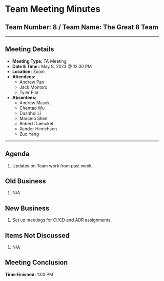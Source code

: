 # Team Meeting Minutes

## Team Number: 8 / Team Name: The Great 8 Team

---

## Meeting Details

* **Meeting Type:** TA Meeting
* **Date & Time:**: May 8, 2023 @ 12:30 PM
* **Location:** Zoom
* **Attendees:**
    - Andrew Pan
    - Jack Montoro
    - Tyler Flar
* **Absentees:**
    - Andrew Masek
    - Chentao Wu
    - Duanhui Li
    - Marcelo Shen
    - Robert Duenckel
    - Xander Hinrichsen
    - Zuo Yang

---

## Agenda
1. Updates on Team work from past week.

## Old Business
1. N/A

## New Business
1. Set up meetings for CI/CD and ADR assignments.

## Items Not Discussed
1. N/A

## Meeting Conclusion
**Time Finished:** 1:00 PM

